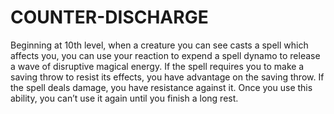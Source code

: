 # COUNTER-DISCHARGE

Beginning at 10th level, when a creature you can see casts a spell which affects you, you can use your reaction to expend a spell dynamo to release a wave of disruptive magical energy. If the spell requires you to make a saving throw to resist its effects, you have advantage on the saving throw. If the spell deals damage, you have resistance against it. Once you use this ability, you can’t use it again until you finish a long rest.
